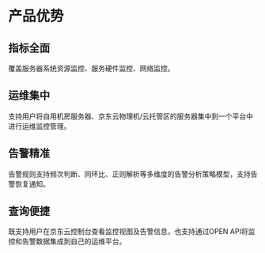 ﻿
# 产品优势

## 指标全面
覆盖服务器系统资源监控、服务硬件监控、网络监控。

## 运维集中
支持用户将自用机房服务器、京东云物理机/云托管区的服务器集中到一个平台中进行运维监控管理。

## 告警精准
告警规则支持频次判断、同环比、正则解析等多维度的告警分析策略模型，支持告警恢复通知。

## 查询便捷
既支持用户在京东云控制台查看监控视图及告警信息，也支持通过OPEN API将监控和告警数据集成到自己的运维平台。